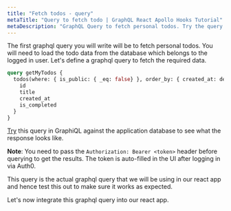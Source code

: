 ```yaml
---
title: "Fetch todos - query"
metaTitle: "Query to fetch todo | GraphQL React Apollo Hooks Tutorial"
metaDescription: "GraphQL Query to fetch personal todos. Try the query in GraphiQL, passing the Authorization token to get authenticated results"
---
```


The first graphql query you will write will be to fetch personal todos. You will need to load the todo data from the database which belongs to the logged in user. Let's define a graphql query to fetch the required data.

```graphql
query getMyTodos {
  todos(where: { is_public: { _eq: false} }, order_by: { created_at: desc }) {
    id
    title
    created_at
    is_completed
  }
}
```

[Try](https://hasura.io/learn/graphql/graphiql) this query in GraphiQL against the application database to see what the response looks like.

**Note**: You need to pass the `Authorization: Bearer <token>` header before querying to get the results. The token is auto-filled in the UI after logging in via Auth0.

This query is the actual graphql query that we will be using in our react app and hence test this out to make sure it works as expected.

Let's now integrate this graphql query into our react app.
